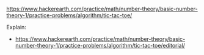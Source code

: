 https://www.hackerearth.com/practice/math/number-theory/basic-number-theory-1/practice-problems/algorithm/tic-tac-toe/

Explain:

- https://www.hackerearth.com/practice/math/number-theory/basic-number-theory-1/practice-problems/algorithm/tic-tac-toe/editorial/
